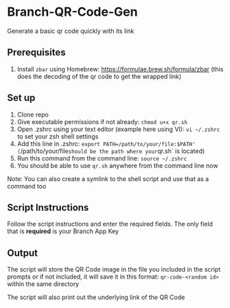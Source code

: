 # Branch-QR-Code-Gen
Generate a basic qr code quickly with its link 

## Prerequisites
1. Install `zbar` using Homebrew: https://formulae.brew.sh/formula/zbar (this does the decoding of the qr code to get the wrapped link)

## Set up

1. Clone repo
2. Give executable permissions if not already: `chmod u+x qr.sh`
3. Open .zshrc using your text editor (example here using VI): `vi ~/.zshrc` to set your zsh shell settings
4. Add this line in .zshrc: `export PATH=/path/to/your/file:$PATH' (`/path/to/your/file` should be the path where your `qr.sh` is located)
5. Run this command from the command line: `source ~/.zshrc`
6. You should be able to use `qr.sh` anywhere from the command line now

Note: You can also create a symlink to the shell script and use that as a command too

## Script Instructions

Follow the script instructions and enter the required fields. The only field that is **required** is your Branch App Key

## Output

The script will store the QR Code image in the file you included in the script prompts or if not included, it will save it in this format: `qr-code-<random id>` within the same directory

The script will also print out the underlying link of the QR Code
